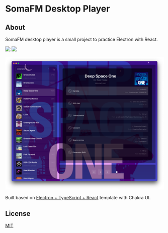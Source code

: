 # SomaFM Desktop Player

## About

SomaFM desktop player is a small project to practice Electron with React.

[![](https://img.shields.io/github/downloads/alechko/somafm-desktop-player/latest/total?sort=semver)](https://github.com/alechko/somafm-desktop-player/releases/latest)
[![](https://img.shields.io/github/workflow/status/alechko/somafm-desktop-player/Build/main)](https://github.com/alechko/somafm-desktop-player/releases/latest)

![SomaFM Desktop Player](https://raw.githubusercontent.com/alechko/somafm-desktop-player/main/assets/screenshot.png ':size=800 SomaFM Desktop Player')

Built based on [Electron + TypeScript + React](https://github.com/diego3g/electron-typescript-react) template with Chakra UI.

## License

[MIT](https://choosealicense.com/licenses/mit/)
